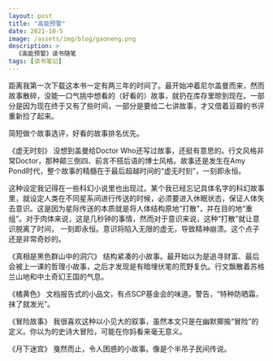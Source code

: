 ```yaml
---
layout: post
title: "高能预警"
date: 2021-10-5
image: /assets/img/blog/gaoneng.png
description: >
  《高能预警》读书随笔
tags: [读书笔记]
---
```


距离我第一次下载这本书一定有两三年的时间了。最开始冲着尼尔盖曼而来，然而故事散碎，没能一口气挑中想看的（好看的）故事，就扔在库存里晾到现在。一部分是因为现在终于又有了些时间，一部分是要给二七讲故事，才又借着豆瓣的书评重新捡了起来。

简短做个故事选评，好看的故事排名优先。

《虚无时刻》
没想到盖曼给Doctor Who还写过故事，还挺有意思的。行文风格非常Doctor，那种颠三倒四、前言不搭后语的博士风格。故事还是发生在Amy Pond时代，整个故事的精髓在于最后超越时间的“虚无时刻”，一刻即永恒。

这种设定我记得在一些科幻小说里也出现过。某个我已经忘记具体名字的科幻故事里，就设定人类在不同星系间进行传送的时候，必须要进入休眠状态，保证人体失去意识。这是因为星际传送的本质就是将人体结构原地“打散”，并在目的地“重组”。对于肉体来说，这是几秒钟的事情，然而对于意识来说，这种“打散”就让意识脱离了时间， 一刻即永恒。意识将陷入无限的虚无，导致精神崩溃。这个点子还是非常奇妙的。

《真相是黑色群山中的洞穴》
结构紧凑的小故事。最开始以为是追寻财富、最后会被上一课的哲理小故事，之后才发现是有暗埋伏笔的荒野复仇。行文飘散着苏格兰山地和中土奇幻王国的气息。

《橘黄色》
文档报告式的小品文，有点SCP基金会的味道。警告，“特种防晒霜，抹了就发光”。

《冒险故事》
我很喜欢这种以小见大的叙事，虽然本文只是在幽默揶揄“冒险”的定义。你以为的史诗大冒险，可能在你妈看来毫无意义。

《月下迷宫》
戛然而止，令人困惑的小故事。像是个半吊子民间传说。
